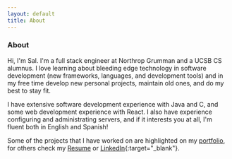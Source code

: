 ```yaml
---
layout: default
title: About
---
```


### About

Hi, I'm <span class="as-link">Sal</span>. I'm a full stack engineer at Northrop Grumman and a UCSB CS alumnus. I love learning about bleeding edge technology in software development (new frameworks, languages, and development tools) and in my free time develop new personal projects, maintain old ones, and do my best to stay fit.

I have extensive software development experience with <span class="as-link">Java</span> and <span class="as-link">C</span>, and some web development experience with <span class="as-link">React</span>. I also have experience configuring and administrating servers, and if it interests you at all, I'm fluent both in <span class="as-link">English</span> and <span class="as-link">Spanish</span>!

Some of the projects that I have worked on are highlighted on my [portfolio](/portfolio), for others check my [Resume]() or [LinkedIn](http://www.linkedin.com/in/salolivares/){:target="\_blank"}.
